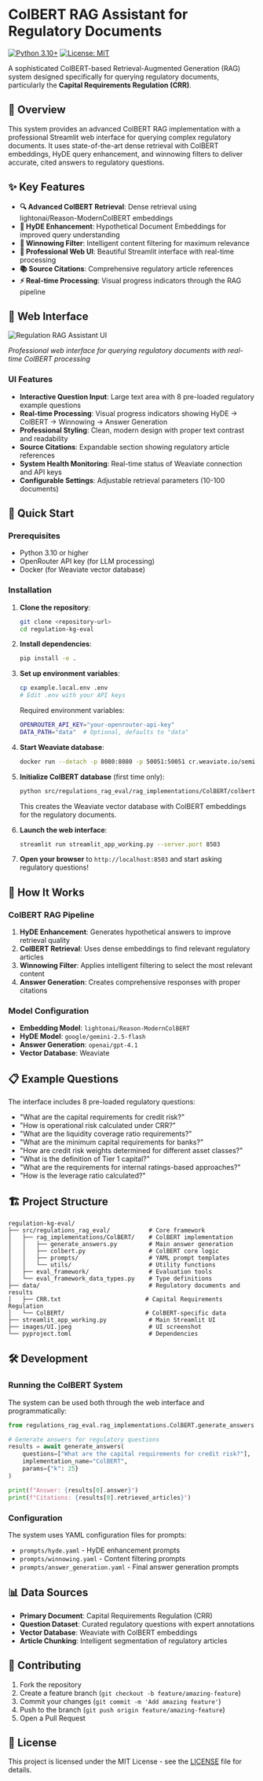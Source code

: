 # ColBERT RAG Assistant for Regulatory Documents

[![Python 3.10+](https://img.shields.io/badge/python-3.10+-blue.svg)](https://www.python.org/downloads/)
[![License: MIT](https://img.shields.io/badge/License-MIT-yellow.svg)](https://opensource.org/licenses/MIT)

A sophisticated ColBERT-based Retrieval-Augmented Generation (RAG) system designed specifically for querying regulatory documents, particularly the **Capital Requirements Regulation (CRR)**.

## 🎯 Overview

This system provides an advanced ColBERT RAG implementation with a professional Streamlit web interface for querying complex regulatory documents. It uses state-of-the-art dense retrieval with ColBERT embeddings, HyDE query enhancement, and winnowing filters to deliver accurate, cited answers to regulatory questions.

## ✨ Key Features

- **🔍 Advanced ColBERT Retrieval**: Dense retrieval using lightonai/Reason-ModernColBERT embeddings
- **🧠 HyDE Enhancement**: Hypothetical Document Embeddings for improved query understanding
- **🎯 Winnowing Filter**: Intelligent content filtering for maximum relevance
- **🎨 Professional Web UI**: Beautiful Streamlit interface with real-time processing
- **📚 Source Citations**: Comprehensive regulatory article references
- **⚡ Real-time Processing**: Visual progress indicators through the RAG pipeline

## 🎨 Web Interface

![Regulation RAG Assistant UI](images/UI.jpeg)

*Professional web interface for querying regulatory documents with real-time ColBERT processing*

### UI Features

- **Interactive Question Input**: Large text area with 8 pre-loaded regulatory example questions
- **Real-time Processing**: Visual progress indicators showing HyDE → ColBERT → Winnowing → Answer Generation
- **Professional Styling**: Clean, modern design with proper text contrast and readability
- **Source Citations**: Expandable section showing regulatory article references
- **System Health Monitoring**: Real-time status of Weaviate connection and API keys
- **Configurable Settings**: Adjustable retrieval parameters (10-100 documents)

## 🚀 Quick Start

### Prerequisites

- Python 3.10 or higher
- OpenRouter API key (for LLM processing)
- Docker (for Weaviate vector database)

### Installation

1. **Clone the repository**:
   ```bash
   git clone <repository-url>
   cd regulation-kg-eval
   ```

2. **Install dependencies**:
   ```bash
   pip install -e .
   ```

3. **Set up environment variables**:
   ```bash
   cp example.local.env .env
   # Edit .env with your API keys
   ```

   Required environment variables:
   ```bash
   OPENROUTER_API_KEY="your-openrouter-api-key"
   DATA_PATH="data"  # Optional, defaults to "data"
   ```

4. **Start Weaviate database**:
   ```bash
   docker run --detach -p 8080:8080 -p 50051:50051 cr.weaviate.io/semitechnologies/weaviate:1.30.1
   ```

5. **Initialize ColBERT database** (first time only):
   ```bash
   python src/regulations_rag_eval/rag_implementations/ColBERT/colbert.py
   ```
   This creates the Weaviate vector database with ColBERT embeddings for the regulatory documents.

6. **Launch the web interface**:
   ```bash
   streamlit run streamlit_app_working.py --server.port 8503
   ```

7. **Open your browser** to `http://localhost:8503` and start asking regulatory questions!

## 🔧 How It Works

### ColBERT RAG Pipeline

1. **HyDE Enhancement**: Generates hypothetical answers to improve retrieval quality
2. **ColBERT Retrieval**: Uses dense embeddings to find relevant regulatory articles
3. **Winnowing Filter**: Applies intelligent filtering to select the most relevant content
4. **Answer Generation**: Creates comprehensive responses with proper citations

### Model Configuration

- **Embedding Model**: `lightonai/Reason-ModernColBERT`
- **HyDE Model**: `google/gemini-2.5-flash`
- **Answer Generation**: `openai/gpt-4.1`
- **Vector Database**: Weaviate

## 📋 Example Questions

The interface includes 8 pre-loaded regulatory questions:

- "What are the capital requirements for credit risk?"
- "How is operational risk calculated under CRR?"
- "What are the liquidity coverage ratio requirements?"
- "What are the minimum capital requirements for banks?"
- "How are credit risk weights determined for different asset classes?"
- "What is the definition of Tier 1 capital?"
- "What are the requirements for internal ratings-based approaches?"
- "How is the leverage ratio calculated?"

## 🏗️ Project Structure

```
regulation-kg-eval/
├── src/regulations_rag_eval/           # Core framework
│   ├── rag_implementations/ColBERT/    # ColBERT implementation
│   │   ├── generate_answers.py         # Main answer generation
│   │   ├── colbert.py                  # ColBERT core logic
│   │   ├── prompts/                    # YAML prompt templates
│   │   └── utils/                      # Utility functions
│   ├── eval_framework/                 # Evaluation tools
│   └── eval_framework_data_types.py    # Type definitions
├── data/                               # Regulatory documents and results
│   ├── CRR.txt                        # Capital Requirements Regulation
│   └── ColBERT/                       # ColBERT-specific data
├── streamlit_app_working.py            # Main Streamlit UI
├── images/UI.jpeg                      # UI screenshot
└── pyproject.toml                      # Dependencies
```

## 🛠️ Development

### Running the ColBERT System

The system can be used both through the web interface and programmatically:

```python
from regulations_rag_eval.rag_implementations.ColBERT.generate_answers import generate_answers

# Generate answers for regulatory questions
results = await generate_answers(
    questions=["What are the capital requirements for credit risk?"],
    implementation_name="ColBERT",
    params={"k": 25}
)

print(f"Answer: {results[0].answer}")
print(f"Citations: {results[0].retrieved_articles}")
```

### Configuration

The system uses YAML configuration files for prompts:

- `prompts/hyde.yaml` - HyDE enhancement prompts
- `prompts/winnowing.yaml` - Content filtering prompts  
- `prompts/answer_generation.yaml` - Final answer generation prompts

## 📊 Data Sources

- **Primary Document**: Capital Requirements Regulation (CRR)
- **Question Dataset**: Curated regulatory questions with expert annotations
- **Vector Database**: Weaviate with ColBERT embeddings
- **Article Chunking**: Intelligent segmentation of regulatory articles

## 🤝 Contributing

1. Fork the repository
2. Create a feature branch (`git checkout -b feature/amazing-feature`)
3. Commit your changes (`git commit -m 'Add amazing feature'`)
4. Push to the branch (`git push origin feature/amazing-feature`)
5. Open a Pull Request

## 📄 License

This project is licensed under the MIT License - see the [LICENSE](LICENSE) file for details.
